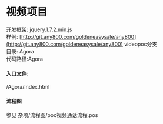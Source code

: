 # 视频项目
开发框架: jquery.1.7.2.min.js  
样例: [http://git.any800.com/goldeneasysale/any800](http://git.any800.com/goldeneasysale/any800)  videopoc分支  
目录: Agora  
代码路径:Agora  

#### 入口文件: 
/Agora/index.html  

#### 流程图
参见 杂项/流程图/poc视频通话流程.pos  
